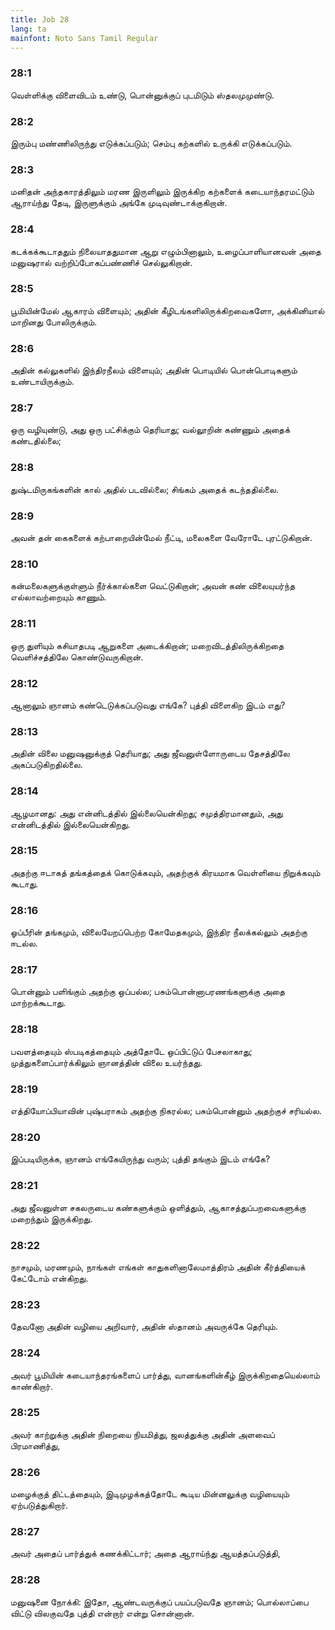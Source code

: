 ```yaml
---
title: Job 28
lang: ta
mainfont: Noto Sans Tamil Regular
---
```


###  28:1

வெள்ளிக்கு விளைவிடம் உண்டு, பொன்னுக்குப் புடமிடும் ஸ்தலமுமுண்டு.

###  28:2

இரும்பு மண்ணிலிருந்து எடுக்கப்படும்; செம்பு கற்களில் உருக்கி எடுக்கப்படும்.

###  28:3

மனிதன் அந்தகாரத்திலும் மரண இருளிலும் இருக்கிற கற்களைக் கடையாந்தரமட்டும் ஆராய்ந்து தேடி, இருளுக்கும் அங்கே முடிவுண்டாக்குகிறான்.

###  28:4

கடக்கக்கூடாததும் நிலையாததுமான ஆறு எழும்பினாலும், உழைப்பாளியானவன் அதை மனுஷரால் வற்றிப்போகப்பண்ணிச் செல்லுகிறான்.

###  28:5

பூமியின்மேல் ஆகாரம் விளையும்; அதின் கீழிடங்களிலிருக்கிறவைகளோ, அக்கினியால் மாறினது போலிருக்கும்.

###  28:6

அதின் கல்லுகளில் இந்திரநீலம் விளையும்; அதின் பொடியில் பொன்பொடிகளும் உண்டாயிருக்கும்.

###  28:7

ஒரு வழியுண்டு, அது ஒரு பட்சிக்கும் தெரியாது; வல்லூறின் கண்ணும் அதைக் கண்டதில்லை;

###  28:8

துஷ்டமிருகங்களின் கால் அதில் படவில்லை; சிங்கம் அதைக் கடந்ததில்லை.

###  28:9

அவன் தன் கைகளைக் கற்பாறையின்மேல் நீட்டி, மலைகளை வேரோடே புரட்டுகிறான்.

###  28:10

கன்மலைகளுக்குள்ளும் நீர்க்கால்களை வெட்டுகிறான்; அவன் கண் விலையுயர்ந்த எல்லாவற்றையும் காணும்.

###  28:11

ஒரு துளியும் கசியாதபடி ஆறுகளை அடைக்கிறான்; மறைவிடத்திலிருக்கிறதை வெளிச்சத்திலே கொண்டுவருகிறான்.

###  28:12

ஆனாலும் ஞானம் கண்டெடுக்கப்படுவது எங்கே? புத்தி விளைகிற இடம் எது?

###  28:13

அதின் விலை மனுஷனுக்குத் தெரியாது; அது ஜீவனுள்ளோருடைய தேசத்திலே அகப்படுகிறதில்லை.

###  28:14

ஆழமானது: அது என்னிடத்தில் இல்லையென்கிறது; சமுத்திரமானதும், அது என்னிடத்தில் இல்லையென்கிறது.

###  28:15

அதற்கு ஈடாகத் தங்கத்தைக் கொடுக்கவும், அதற்குக் கிரயமாக வெள்ளியை நிறுக்கவும் கூடாது.

###  28:16

ஓப்பீரின் தங்கமும், விலையேறப்பெற்ற கோமேதகமும், இந்திர நீலக்கல்லும் அதற்கு ஈடல்ல.

###  28:17

பொன்னும் பளிங்கும் அதற்கு ஒப்பல்ல; பசும்பொன்னாபரணங்களுக்கு அதை மாற்றக்கூடாது.

###  28:18

பவளத்தையும் ஸ்படிகத்தையும் அத்தோடே ஒப்பிட்டுப் பேசலாகாது; முத்துகளைப்பார்க்கிலும் ஞானத்தின் விலை உயர்ந்தது.

###  28:19

எத்தியோப்பியாவின் புஷ்பராகம் அதற்கு நிகரல்ல; பசும்பொன்னும் அதற்குச் சரியல்ல.

###  28:20

இப்படியிருக்க, ஞானம் எங்கேயிருந்து வரும்; புத்தி தங்கும் இடம் எங்கே?

###  28:21

அது ஜீவனுள்ள சகலருடைய கண்களுக்கும் ஒளித்தும், ஆகாசத்துப்பறவைகளுக்கு மறைந்தும் இருக்கிறது.

###  28:22

நாசமும், மரணமும், நாங்கள் எங்கள் காதுகளினாலேமாத்திரம் அதின் கீர்த்தியைக் கேட்டோம் என்கிறது.

###  28:23

தேவனோ அதின் வழியை அறிவார், அதின் ஸ்தானம் அவருக்கே தெரியும்.

###  28:24

அவர் பூமியின் கடையாந்தரங்களைப் பார்த்து, வானங்களின்கீழ் இருக்கிறதையெல்லாம் காண்கிறார்.

###  28:25

அவர் காற்றுக்கு அதின் நிறையை நியமித்து, ஜலத்துக்கு அதின் அளவைப் பிரமாணித்து,

###  28:26

மழைக்குத் திட்டத்தையும், இடிமுழக்கத்தோடே கூடிய மின்னலுக்கு வழியையும் ஏற்படுத்துகிறார்.

###  28:27

அவர் அதைப் பார்த்துக் கணக்கிட்டார்; அதை ஆராய்ந்து ஆயத்தப்படுத்தி,

###  28:28

மனுஷனை நோக்கி: இதோ, ஆண்டவருக்குப் பயப்படுவதே ஞானம்; பொல்லாப்பை விட்டு விலகுவதே புத்தி என்றார் என்று சொன்னான்.

